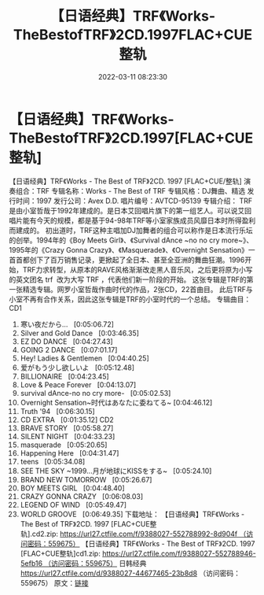﻿---
title: 【日语经典】TRF《Works-TheBestofTRF》2CD.1997FLAC+CUE整轨
date: 2022-03-11 08:23:30
categories: 外语音乐
tags: 纯音雅乐
---
# 【日语经典】TRF《Works-TheBestofTRF》2CD.1997[FLAC+CUE整轨]

【日语经典】TRF《Works - The
Best of TRF》2CD. 1997 [FLAC+CUE/整轨]
演奏组合：TRF
专辑名称：Works - The Best of TRF
专辑风格：DJ舞曲、精选
发行时间：1997
发行公司：Avex D.D.
唱片编号：AVTCD-95139
专辑介绍：
TRF是由小室哲哉于1992年建成的。是日本艾回唱片旗下的第一组艺人。可以说艾回唱片能有今天的规模，都是基于94-98年TRF等小室家族成员风靡日本时所得盈利而建成的。
初出道时，TRF这种主唱加DJ加舞者的组合可以称作是日本流行乐坛的创举。1994年的《Boy
Meets Girl》、《Survival dAnce ~no no cry more~》、1995年的《Crazy Gonna
Crazy》、《Masquerade》、《Overnight
Sensation》一首首都创下了百万销售记录，更掀起了全日本、甚至全亚洲的舞曲狂潮。1996开始，TRF力求转型，从原本的RAVE风格渐渐改走黑人音乐风，之后更将原为小写的英文团名 trf  改为大写
TRF ，代表他们新一阶段的开始。
这张专辑是TRF的第一张精选专辑。网罗小室哲哉作曲时代的作品，2张CD，22首曲目。
此后TRF与小室不再有合作关系，因此这张专辑是TRF的小室时代的一个总结。
专辑曲目：
CD1
01. 寒い夜だから…   [0:05:06.72]
02. Silver and Gold Dance   [0:03:46.35]
03. EZ DO DANCE   [0:04:27.43]
04. GOING 2 DANCE   [0:07:01.17]
05. Hey! Ladies & Gentlemen   [0:04:40.25]
06. 爱がもう少し欲しいよ   [0:05:12.48]
07. BILLIONAIRE   [0:04:23.45]
08. Love & Peace Forever   [0:04:13.07]
09. survival dAnce-no no cry more-   [0:05:02.53]
10. Overnight Sensation~时代はあなたに委ねてる~ [0:04:46.12]
11. Truth '94   [0:06:30.15]
12. CD EXTRA   [0:01:35.12]
CD2
01. BRAVE STORY   [0:05:58.27]
02. SILENT NIGHT   [0:04:33.23]
03. masquerade   [0:05:20.65]
04. Happening Here   [0:04:31.47]
05. teens   [0:05:34.08]
06. SEE THE SKY ~1999...月が地球にKISSをする~   [0:05:24.10]
07. BRAND NEW TOMORROW   [0:05:26.67]
08. BOY MEETS GIRL   [0:04:48.40]
09. CRAZY GONNA CRAZY   [0:06:08.03]
10. LEGEND OF WIND   [0:05:49.47]
11. WORLD GROOVE   [0:06:49.35]
下载地址：
【日语经典】TRF《Works - The
Best of TRF》2CD. 1997
[FLAC+CUE整轨].cd2.zip: https://url27.ctfile.com/f/9388027-552788992-8d904f （访问密码：559675）
【日语经典】TRF《Works - The Best of TRF》2CD. 1997
[FLAC+CUE整轨]cd1.zip: https://url27.ctfile.com/f/9388027-552788946-5efb16 （访问密码：559675）
日韩经典
https://url27.ctfile.com/d/9388027-44677465-23b8d8
（访问密码：559675）
原文：[链接](https://blog.sina.com.cn/s/blog_1647c7e7601030w5a.html)